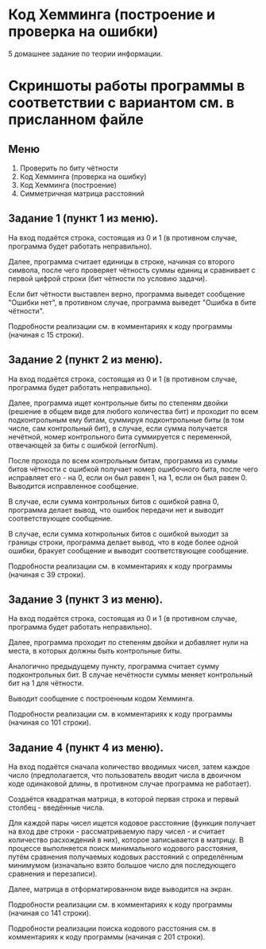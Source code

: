 # Код Хемминга (построение и проверка на ошибки)
5 домашнее задание по теории информации.
# Скриншоты работы программы в соответствии с вариантом см. в присланном файле

## Меню
1. Проверить по биту чётности
2. Код Хемминга (проверка на ошибку)
3. Код Хемминга (построение)
4. Симметричная матрица расстояний


## Задание 1 (пункт 1 из меню).

На вход подаётся строка, состоящая из 0 и 1 (в противном случае, программа будет работать неправильно).

Далее, программа считает единицы в строке, начиная со второго символа, после чего проверяет чётность суммы единиц и сравнивает с первой цифрой строки (бит чётности по условию задачи).

Если бит чётности выставлен верно, программа выведет сообщение "Ошибки нет", в противном случае, программа выведет "Ошибка в бите чётности".

Подробности реализации см. в комментариях к коду программы (начиная с 15 строки).

## Задание 2 (пункт 2 из меню).

На вход подаётся строка, состоящая из 0 и 1 (в противном случае, программа будет работать неправильно).

Далее, программа ищет контрольные биты по степеням двойки (решение в общем виде для любого количества бит) и проходит по всем подконтрольным ему битам, суммируя подконтрольные биты (в том числе, сам контрольный бит), в случае, если сумма получается нечётной, номер контрольного бита суммируется с переменной, отвечающей за биты с ошибкой (errorNum).

После прохода по всем контрольным битам, программа из суммы битов чётности с ошибкой получает номер ошибочного бита, после чего исправляет его - на 0, если он был равен 1, на 1, если он был равен 0. Выводится исправленное сообщение.

В случае, если сумма контрольных битов с ошибкой равна 0, программа делает вывод, что ошибок передачи нет и выводит соответствующее сообщение.

В случае, если сумма котнрольных битов с ошибкой выходит за границы строки, программа делает вывод, что в коде более одной ошибки, бракует сообщение и выводит соответствующее сообщение.

Подробности реализации см. в комментариях к коду программы (начиная с 39 строки).

## Задание 3 (пункт 3 из меню).

На вход подаётся строка, состоящая из 0 и 1 (в противном случае, программа будет работать неправильно).

Далее, программа проходит по степеням двойки и добавляет нули на места, в которых должны быть контрольные биты.

Аналогично предыдущему пункту, программа считает сумму подконтрольных бит. В случае нечётности суммы меняет контрольный бит на 1 для чётности.

Выводит сообщение с построенным кодом Хемминга.

Подробности реализации см. в комментариях к коду программы (начиная со 101 строки).

## Задание 4 (пункт 4 из меню).

На вход подаётся сначала количество вводимых чисел, затем каждое число (предполагается, что пользователь вводит числа в двоичном коде одинаковой длины, в противном случае программа не работает).

Создаётся квадратная матрица, в которой первая строка и первый столбец - введённые числа.

Для каждой пары чисел ищется кодовое расстояние (функция получает на вход две строки - рассматриваемую пару чисел - и считает количество расхождений в них), которое записывается в матрицу. В процессе выполняется поиск минимального кодового расстояния, путём сравнения получаемых кодовых расстояний с определённым минимумом (изначально взято большое число для последующего сравнения и перезаписи).

Далее, матрица в отформатированном виде выводится на экран.

Подробности реализации см. в комментариях к коду программы (начиная со 141 строки).

Подробности реализации поиска кодового расстояния см. в комментариях к коду программы (начиная с 201 строки).
